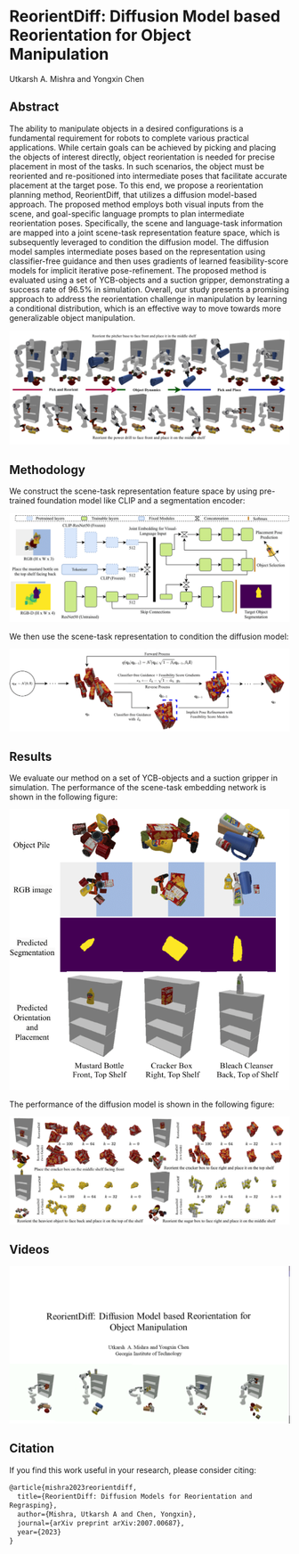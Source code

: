 # ReorientDiff: Diffusion Model based Reorientation for Object Manipulation

Utkarsh A. Mishra and Yongxin Chen

## Abstract

The ability to manipulate objects in a desired configurations is a fundamental requirement for robots to complete various practical applications. While certain goals can be achieved by picking and placing the objects of interest directly, object reorientation is needed for precise placement in most of the tasks. In such scenarios, the object must be reoriented and re-positioned into intermediate poses that facilitate accurate placement at the target pose. To this end, we propose a reorientation planning method, ReorientDiff, that utilizes a diffusion model-based approach. The proposed method employs both visual inputs from the scene, and goal-specific language prompts to plan intermediate reorientation poses. Specifically, the scene and language-task information are mapped into a joint scene-task representation feature space, which is subsequently leveraged to condition the diffusion model. The diffusion model samples intermediate poses based on the representation using classifier-free guidance and then uses gradients of learned feasibility-score models for implicit iterative pose-refinement. The proposed method is evaluated using a set of YCB-objects and a suction gripper, demonstrating a success rate of 96.5\% in simulation. Overall, our study presents a promising approach to address the reorientation challenge in manipulation by learning a conditional distribution, which is an effective way to move towards more generalizable object manipulation.

![ReorientDiff](./images/pitcher_drill.png)

## Methodology

We construct the scene-task representation feature space by using pre-trained foundation model like CLIP and a segmentation encoder:

![Scene-Task Representation](./images/embedding_training.png)

We then use the scene-task representation to condition the diffusion model:

![Diffusion Model](./images/forward_rev_process.png)

## Results

We evaluate our method on a set of YCB-objects and a suction gripper in simulation. The performance of the scene-task embedding network is shown in the following figure:

![Scene-Task Embedding Network](./images/predictions.png)

The performance of the diffusion model is shown in the following figure:

![Diffusion Model](./images/all_reorient_results.png)

## Videos

[![ReorientDiff](./images/thumbnail.png)](https://www.youtube.com/watch?v=U2l2QQYdoNY)


## Citation

If you find this work useful in your research, please consider citing:

```
@article{mishra2023reorientdiff,
  title={ReorientDiff: Diffusion Models for Reorientation and Regrasping},
  author={Mishra, Utkarsh A and Chen, Yongxin},
  journal={arXiv preprint arXiv:2007.00687},
  year={2023}
}
```
